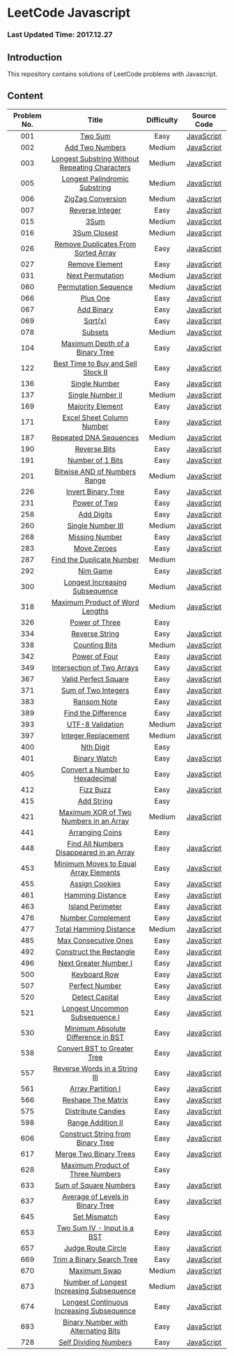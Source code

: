 # LeetCode Javascript

### Last Updated Time: 2017.12.27

## Introduction

This repository contains solutions of LeetCode problems with Javascript.

## Content

|Problem No. |Title| Difficulty|Source Code|
|:---:|:---:|:---:|:---:|
|001|[Two Sum](https://leetcode.com/problems/two-sum/)|Easy|[JavaScript](/Algorithms/001%20-%20Two%20Sum/TwoSum.js)|
|002|[Add Two Numbers](https://leetcode.com/problems/add-two-numbers/)|Medium|[JavaScript](/Algorithms/002%20-%20Add%20Two%20Numbers/AddTwoNumbers.js)|
|003|[Longest Substring Without Repeating Characters](https://leetcode.com/problems/longest-substring-without-repeating-characters/)|Medium|[JavaScript](/Algorithms/003%20-%20Longest%20Substring%20Without%20Repeating%20Characters/LongestSubstringWithoutRepeartingCharacters.js)|
|005|[Longest Palindromic Substring](https://leetcode.com/problems/longest-palindromic-substring/)|Medium|[JavaScript](/Algorithms/005%20-%20Longest%20Palindromic%20Substring/LongestPalindromicSubstring.js)|
|006|[ZigZag Conversion](https://leetcode.com/problems/zigzag-conversion/)|Medium|[JavaScript](/Algorithms/006%20-%20ZigZag%20Conversion/ZigZagConversion.js)|
|007|[Reverse Integer](https://leetcode.com/problems/reverse-integer/)|Easy|[JavaScript](/Algorithms/007%20-%20Reverse%20Integer/ReverseInteger.js)|
|015|[3Sum](https://leetcode.com/problems/3sum/)|Medium|[JavaScript](/Algorithms/015%20-%203Sum/3Sum.js)|
|016|[3Sum Closest](https://leetcode.com/problems/3sum-closest/)|Medium|[JavaScript](/Algorithms/016%20-%203Sum%20Closest/3SumClosest.js)|
|026|[Remove Duplicates From Sorted Array](https://leetcode.com/problems/remove-duplicates-from-sorted-array/)|Easy|[JavaScript](/Algorithms/026%20-%20Remove%20Duplicates%20From%20Sorted%20Array/RemoveDuplicatesFromSortedArray.js)|
|027|[Remove Element](https://leetcode.com/problems/remove-element/)|Easy|[JavaScript](/Algorithms/027%20-%20Remove%20Element/RemoveElement.js)|
|031|[Next Permutation](https://leetcode.com/problems/next-permutation/)|Medium|[JavaScript](/Algorithms/031%20-%20Next%20Permutation/NextPermutation.js)|
|060|[Permutation Sequence](https://leetcode.com/problems/permutation-sequence/)|Medium|[JavaScript](/Algorithms/060%20-%20Permutation%20Sequence/PermutationSequence.js)|
|066|[Plus One](https://leetcode.com/problems/plus-one/)|Easy|[JavaScript](/Algorithms/066%20-%20Plus%20One/PlusOne.js)|
|067|[Add Binary](https://leetcode.com/problems/add-binary/)|Easy|[JavaScript](/Algorithms/067%20-%20Add%20Binary/AddBinary.js)|
|069|[Sqrt(x)](https://leetcode.com/problems/sqrtx/)|Easy|[JavaScript](/Algorithms/069%20-%20Sqrt(x)/Sqrt(x).js)|
|078|[Subsets](https://leetcode.com/problems/subsets/)|Medium|[JavaScript](/Algorithms/078%20-%20Subsets/Subsets.js)|
|104|[Maximum Depth of a Binary Tree](https://leetcode.com/problems/maximum-depth-of-binary-tree/)|Easy|[JavaScript](/Algorithms/104%20-%20Maximum%20Depth%20of%20Binary%20Tree/MaximumDepthOfBinaryTree.js)|
|122|[Best Time to Buy and Sell Stock II](https://leetcode.com/problems/best-time-to-buy-and-sell-stock-ii/)|Easy|[JavaScript](/Algorithms/122%20-%20Best%20Time%20to%20Buy%20and%20Sell%20Stock%20II/BestTimeToBuyAndSellStockII.js)|
|136|[Single Number](https://leetcode.com/problems/single-number/)|Easy|[JavaScript](/Algorithms/136%20-%20Single%20Number/SingleNumber.js)|
|137|[Single Number II](https://leetcode.com/problems/single-number-ii/)|Medium|[JavaScript](/Algorithms/137%20-%20Single%20Number%20II/SingleNumberII.js)|
|169|[Majority Element](https://leetcode.com/problems/majority-element/)|Easy|[JavaScript](/Algorithms/169%20-%20Majority%20Element/MajorityElement.js)|
|171|[Excel Sheet Column Number](https://leetcode.com/problems/excel-sheet-column-number/)|Easy|[JavaScript](/Algorithms/171%20-%20Excel%20Sheet%20Column%20Number/ExcelSheetColumnNumber.js)|
|187|[Repeated DNA Sequences](https://leetcode.com/problems/repeated-dna-sequences/)|Medium|[JavaScript](/Algorithms/187%20-%20Repeated%20DNA%20Sequences/RepeatedDNASequences.js)|
|190|[Reverse Bits](https://leetcode.com/problems/reverse-bits/)|Easy|[JavaScript](/Algorithms/190%20-%20Reverse%20Bits/ReverseBits.js)|
|191|[Number of 1 Bits](https://leetcode.com/problems/number-of-1-bits/)|Easy|[JavaScript](/Algorithms/191%20-%20Number%20of%201%20Bits/NumberOf1Bits.js)|
|201|[Bitwise AND of Numbers Range](https://leetcode.com/problems/bitwise-and-of-numbers-range/)|Medium|[JavaScript](/Algorithms/201%20-%20Bitwise%20AND%20of%20Number%20Range/BitwiseANDOfNumbersRange.js)|
|226|[Invert Binary Tree](https://leetcode.com/problems/invert-binary-tree/)|Easy|[JavaScript](/Algorithms/226%20-%20Invert%20Binary%20Tree/InvertBinaryTree.js)|
|231|[Power of Two](https://leetcode.com/problems/power-of-two/)|Easy|[JavaScript](Algorithms/231%20-%20Power%20of%20Two/PowerOfTwo.js)|
|258|[Add Digits](https://leetcode.com/problems/add-digits/)|Easy|[JavaScript](/Algorithms/258%20-%20Add%20Digits/AddDigits.js)|
|260|[Single Number III](https://leetcode.com/problems/single-number-iii/)|Medium|[JavaScript](/Algorithms/260%20-%20Single%20Number%20III/SingleNumberIII.js)|
|268|[Missing Number](https://leetcode.com/problems/missing-number/)|Easy|[JavaScript](/Algorithms/268%20-%20Missing%20Number/MissingNumber.js)|
|283|[Move Zeroes](https://leetcode.com/problems/move-zeroes/)|Easy|[JavaScript](/Algorithms/283%20-%20Move%20Zeroes/MoveZeroes.js)|
|287|[Find the Duplicate Number](https://leetcode.com/problems/find-the-duplicate-number/)|Medium||
|292|[Nim Game](https://leetcode.com/problems/nim-game/)|Easy|[JavaScript](/Algorithms/292%20-%20Nim%20Game/NimGame.js)|
|300|[Longest Increasing Subsequence](https://leetcode.com/problems/longest-increasing-subsequence/)|Medium|[JavaScript](/Algorithms/300%20-%20Longest%20Increasing%20Subsequence/LongestIncreasingSubsequence.js)|
|318|[Maximum Product of Word Lengths](https://leetcode.com/problems/maximum-product-of-word-lengths/)|Medium|[JavaScript](/Algorithms/318%20-%20Maximum%20Product%20of%20Word%20Lengths/MaximumProductofWordLengths.js)|
|326|[Power of Three](https://leetcode.com/problems/power-of-three/)|Easy||
|334|[Reverse String](https://leetcode.com/problems/reverse-string/)|Easy|[JavaScript](/Algorithms/334%20-%20Reverse%20String/ReverseString.js)|
|338|[Counting Bits](https://leetcode.com/problems/counting-bits/)|Medium|[JavaScript](/Algorithms/338%20-%20Counting%20Bits/CountBits.js)|
|342|[Power of Four](https://leetcode.com/problems/power-of-four/)|Easy|[JavaScript](/Algorithms/342%20-%20Power%20of%20Four/PowerOfFour.js)|
|349|[Intersection of Two Arrays](https://leetcode.com/problems/intersection-of-two-arrays/)|Easy|[JavaScript](/Algorithms/349%20-%20Intersection%20of%20Two%20Arrays/IntersectionOfTwoArrays.js)|
|367|[Valid Perfect Square](https://leetcode.com/problems/valid-perfect-square/)|Easy|[JavaScript](/Algorithms/367%20-%20Valid%20Perfect%20Square/ValidPerfectSquare.js)|
|371|[Sum of Two Integers](https://leetcode.com/problems/sum-of-two-integers/)|Easy|[JavaScript](/Algorithms/371%20-%20Sum%20of%20Two%20Integers/SumOfTwoIntegers.js)|
|383|[Ransom Note](https://leetcode.com/problems/ransom-note/)|Easy|[JavaScript](/Algorithms/383%20-%20Ransom%20Note/RansomNote.js)|
|389|[Find the Difference](https://leetcode.com/problems/find-the-difference/)|Easy|[JavaScript](/Algorithms/389%20-%20Find%20the%20Difference/FindTheDifference.js)|
|393|[UTF-8 Validation](https://leetcode.com/problems/utf-8-validation/)|Medium|[JavaScript](/Algorithms/393%20-%20UTF-8%20Validation/UTF8Validation.js)|
|397|[Integer Replacement](https://leetcode.com/problems/integer-replacement/)|Medium|[JavaScript](/Algorithms/397%20-%20Integer%20Replacement/IntegerReplacement.js)|
|400|[Nth Digit](https://leetcode.com/problems/nth-digit/)|Easy||
|401|[Binary Watch](https://leetcode.com/problems/binary-watch/)|Easy|[JavaScript](/Algorithms/401%20-%20Binary%20Watch/BinaryWatch.js)|
|405|[Convert a Number to Hexadecimal](https://leetcode.com/problems/convert-a-number-to-hexadecimal/)|Easy|[JavaScript](/Algorithms/405%20-%20Convert%20a%20Number%20to%20Hexadecimal/ConvertANumberToHexadecimal.js)|
|412|[Fizz Buzz](https://leetcode.com/problems/fizz-buzz/)|Easy|[JavaScript](/Algorithms/412%20-%20Fizz%20Buzz/FizzBuzz.js)|
|415|[Add String](https://leetcode.com/problems/add-strings/)|Easy||
|421|[Maximum XOR of Two Numbers in an Array](https://leetcode.com/problems/maximum-xor-of-two-numbers-in-an-array/)|Medium|[JavaScript](/Algorithms/421%20-%20Maximum%20XOR%20of%20Two%20Numbers%20in%20an%20Array/MaximumXorOfTwoNumbersInAnArray.js)|
|441|[Arranging Coins](https://leetcode.com/problems/arranging-coins/)|Easy||
|448|[Find All Numbers Disappeared in an Array](https://leetcode.com/problems/find-all-numbers-disappeared-in-an-array/)|Easy|[JavaScript](/Algorithms/448%20-%20Find%20All%20Numbers%20Disappeared%20in%20an%20Array/FindAllNumbersDisappearedInAnArray.js)|
|453|[Minimum Moves to Equal Array Elements](https://leetcode.com/problems/minimum-moves-to-equal-array-elements/)|Easy|[JavaScript](/Algorithms/453%20-%20Minimum%20Moves%20to%20Equal%20Array%20Element/MinimumMovesToEqualArrayElement.js)|
|455|[Assign Cookies](https://leetcode.com/problems/assign-cookies/)|Easy|[JavaScript](/Algorithms/455%20-%20Assign%20Cookies/AssignCookies.js)|
|461|[Hamming Distance](https://leetcode.com/problems/hamming-distance/)|Easy|[JavaScript](/Algorithms/461%20-%20Hamming%20Distance/HammingDistance.js)|
|463|[Island Perimeter](https://leetcode.com/problems/island-perimeter/)|Easy|[JavaScript](/Algorithms/463%20-%20Island%20Perimeter/IslandPerimeter.js)|
|476|[Number Complement](https://leetcode.com/problems/number-complement/)|Easy|[JavaScript](/Algorithms/476%20-%20Number%20Complement/NumberComplement.js)|
|477|[Total Hamming Distance](https://leetcode.com/problems/total-hamming-distance/)|Medium|[JavaScript](/Algorithms/477%20-%20Total%20Hamming%20Distance/TotalHammingDistance.js)|
|485|[Max Consecutive Ones](https://leetcode.com/problems/max-consecutive-ones/)|Easy|[JavaScript](/Algorithms/485%20-%20Max%20Consecutive%20Ones/MaxConsecutiveOnes.js)|
|492|[Construct the Rectangle](https://leetcode.com/problems/construct-the-rectangle/)|Easy|[JavaScript](/Algorithms/492%20-%20Construct%20the%20Rectangle/ConstructTheRectangle.js)|
|496|[Next Greater Number I](https://leetcode.com/problems/next-greater-element-i/)|Easy|[JavaScript](/Algorithms/496%20-%20Next%20Greater%20Element%20I/NextGreaterElementI.js)|
|500|[Keyboard Row](https://leetcode.com/problems/keyboard-row/)|Easy|[JavaScript](/Algorithms/500%20-%20Keyboard%20Row/KeyboardRow.js)|
|507|[Perfect Number](https://leetcode.com/problems/perfect-number/)|Easy|[JavaScript](/Algorithms/507%20-%20Perfect%20Number/PerfectNumber.js)|
|520|[Detect Capital](https://leetcode.com/problems/detect-capital/)|Easy|[JavaScript](/Algorithms/520%20-%20Detect%20Capital/DetectCapital.js)|
|521|[Longest Uncommon Subsequence I](https://leetcode.com/problems/longest-uncommon-subsequence-i/)|Easy|[JavaScript](/Algorithms/521%20-%20Longest%20Uncommon%20Subsequence%20I/LongestUncommonSubsequenceI.js)|
|530|[Minimum Absolute Difference in BST](https://leetcode.com/problems/minimum-absolute-difference-in-bst/)|Easy|[JavaScript](/Algorithms/530%20-%20Minimum%20Absolute%20Difference%20in%20BST/MinimumAbsoluteDifferenceInBST.js)|
|538|[Convert BST to Greater Tree](https://leetcode.com/problems/convert-bst-to-greater-tree/)|Easy|[JavaScript](/Algorithms/538%20-%20Convert%20BST%20to%20Greater%20Tree/ConvertBSTtoGreaterTree.js)|
|557|[Reverse Words in a String III](https://leetcode.com/problems/reverse-words-in-a-string-iii/)|Easy|[JavaScript](/Algorithms/557%20-%20Reverse%20Words%20in%20a%20String%20III/ReverseWordsInAStringIII.js)|
|561|[Array Partition I](https://leetcode.com/problems/array-partition-i/)|Easy|[JavaScript](/Algorithms/561%20-%20Array%20Partition%20I/ArrayPartitionI.js)|
|566|[Reshape The Matrix](https://leetcode.com/problems/reshape-the-matrix/)|Easy|[JavaScript](/Algorithms/566%20-%20Reshape%20the%20Matrix/ReshapeTheMatrix.js)|
|575|[Distribute Candies](https://leetcode.com/problems/distribute-candies/)|Easy|[JavaScript](/Algorithms/575%20-%20Distribute%20Candies/DistributeCandies.js)|
|598|[Range Addition II](https://leetcode.com/problems/range-addition-ii/)|Easy|[JavaScript](/Algorithms/598%20-%20Range%20Addition%20II%20/RangeAdditionII.js)|
|606|[Construct String from Binary Tree](https://leetcode.com/problems/construct-string-from-binary-tree/)|Easy|[JavaScript](/Algorithms/606%20-%20Construct%20String%20from%20Binary%20Tree/ConstructStringFromBinaryTree.js)|
|617|[Merge Two Binary Trees](https://leetcode.com/problems/merge-two-binary-trees/)|Easy|[JavaScript](/Algorithms/617%20-%20Merge%20Two%20Binary%20Trees/MergeTwoBinaryTrees.js)|
|628|[Maximum Product of Three Numbers](https://leetcode.com/problems/maximum-product-of-three-numbers/)|Easy||
|633|[Sum of Square Numbers](https://leetcode.com/problems/sum-of-square-numbers/)|Easy|[JavaScript](/Algorithms/633%20-%20Sum%20of%20Square%20Numbers/SumOfSquareNumbers.js)|
|637|[Average of Levels in Binary Tree](https://leetcode.com/problems/average-of-levels-in-binary-tree/)|Easy|[JavaScript](/Algorithms/637%20-%20Average%20of%20Levels%20in%20Binary%20Tree/AverageOfLevelsInBinaryTree.js)|
|645|[Set Mismatch](https://leetcode.com/problems/set-mismatch/)|Easy||
|653|[Two Sum IV - Input is a BST](https://leetcode.com/problems/two-sum-iv-input-is-a-bst/)|Easy|[JavaScript](/Algorithms/653%20-%20Two%20Sum%20IV%20-%20Input%20is%20a%20BST/TwoSumIV-BST.js)|
|657|[Judge Route Circle](https://leetcode.com/problems/judge-route-circle/)|Easy|[JavaScript](/Algorithms/657%20-%20Judge%20Route%20Circle/JudgeRouteCircle.js)|
|669|[Trim a Binary Search Tree](https://leetcode.com/problems/trim-a-binary-search-tree/)|Easy|[JavaScript](/Algorithms/669%20-%20Trim%20a%20Binary%20Search%20Tree/TrimABinarySearchTree.js)|
|670|[Maximum Swap](https://leetcode.com/problems/maximum-swap/)|Medium|[JavaScript](/Algorithms/670%20-%20Maximum%20Swap/MaximumSwap.js)|
|673|[Number of Longest Increasing Subsequence](https://leetcode.com/problems/number-of-longest-increasing-subsequence/)|Medium|[JavaScript](/Algorithms/673%20-%20Number%20of%20Longest%20Increasing%20Subsequence/NumberOfLongestIncreasingSubsequence.js)|
|674|[Longest Continuous Increasing Subsequence](https://leetcode.com/problems/longest-continuous-increasing-subsequence/)|Easy|[JavaScript](/Algorithms/674%20-%20Longest%20Continuous%20Increasing%20Subsequence/LongestContinuousIncreasingSubsequence.js)|
|693|[Binary Number with Alternating Bits](https://leetcode.com/problems/binary-number-with-alternating-bits/)|Easy|[JavaScript](/Algorithms/693%20-%20Binary%20Number%20with%20Alternating%20Bits/BinaryNumberWithAlternatingBits.js)|
|728|[Self Dividing Numbers](https://leetcode.com/problems/self-dividing-numbers/)|Easy|[JavaScript](/Algorithms/728%20-%20Self%20Dividing%20Number/SelfDividingNumber.js)|

